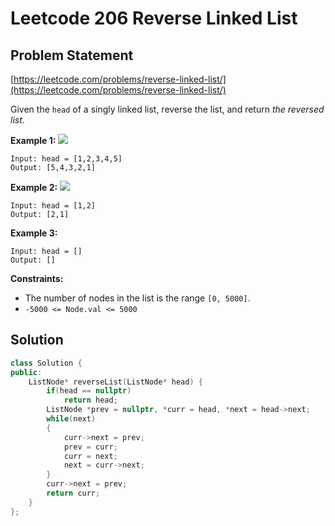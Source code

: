 # Leetcode 206 Reverse Linked List

## Problem Statement

[https://leetcode.com/problems/reverse-linked-list/](https://leetcode.com/problems/reverse-linked-list/)

Given the `head` of a singly linked list, reverse the list, and return _the reversed list_.

**Example 1:** ![](https://assets.leetcode.com/uploads/2021/02/19/rev1ex1.jpg)

```text
Input: head = [1,2,3,4,5]
Output: [5,4,3,2,1]
```

**Example 2:** ![](https://assets.leetcode.com/uploads/2021/02/19/rev1ex2.jpg)

```text
Input: head = [1,2]
Output: [2,1]
```

**Example 3:**

```text
Input: head = []
Output: []
```

**Constraints:**

* The number of nodes in the list is the range `[0, 5000]`.
* `-5000 <= Node.val <= 5000`

## Solution

```cpp
class Solution {
public:
    ListNode* reverseList(ListNode* head) {
        if(head == nullptr)
            return head;
        ListNode *prev = nullptr, *curr = head, *next = head->next;
        while(next)
        {
            curr->next = prev;
            prev = curr;
            curr = next;
            next = curr->next;
        }
        curr->next = prev;
        return curr;
    }
};
```

